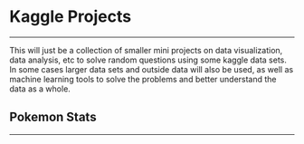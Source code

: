 # Kaggle Projects
---
This will just be a collection of smaller mini projects on data visualization, data analysis, etc to solve random questions using some kaggle data sets. In some cases larger data sets and outside data will also be used, as well as machine learning tools to solve the problems and better understand the data as a whole.


## Pokemon Stats
---

